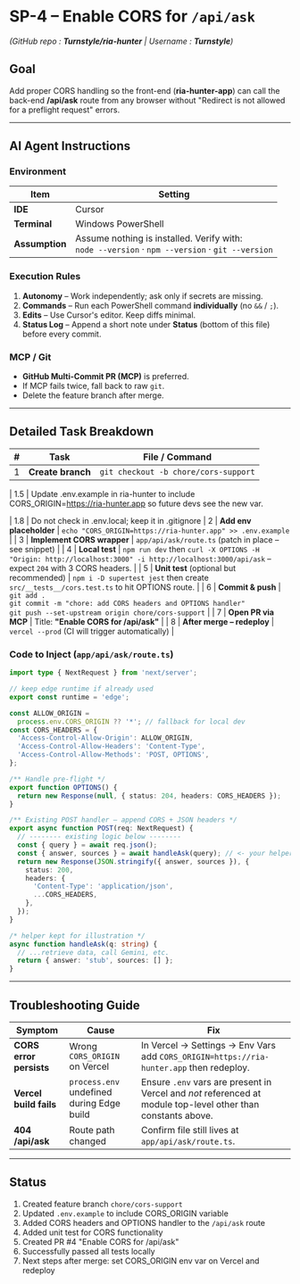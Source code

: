 <!-- 04_cors_support.md -->
# SP-4 – Enable CORS for `/api/ask`

*(GitHub repo : **Turnstyle/ria-hunter** | Username : **Turnstyle**)*  

## Goal  
Add proper CORS handling so the front-end (**ria-hunter-app**) can call the back-end **/api/ask** route from any browser without "Redirect is not allowed for a preflight request" errors.

---

## AI Agent Instructions  

### Environment  
| Item | Setting |
|------|---------|
| **IDE** | Cursor |
| **Terminal** | Windows PowerShell |
| **Assumption** | Assume nothing is installed. Verify with:<br>`node --version` · `npm --version` · `git --version` |

### Execution Rules  
1. **Autonomy** – Work independently; ask only if secrets are missing.  
2. **Commands** – Run each PowerShell command **individually** (no `&&` / `;`).  
3. **Edits** – Use Cursor's editor. Keep diffs minimal.  
4. **Status Log** – Append a short note under **Status** (bottom of this file) before every commit.  

### MCP / Git  
- **GitHub Multi-Commit PR (MCP)** is preferred.  
- If MCP fails twice, fall back to raw `git`.  
- Delete the feature branch after merge.

---

## Detailed Task Breakdown  



| # | Task | File / Command |
|---|------|----------------|
| 1 | **Create branch** | `git checkout -b chore/cors-support` |

| 1.5 | Update .env.example in ria-hunter to include CORS_ORIGIN=https://ria-hunter.app  so future devs see the new var.

| 1.8 | Do not check in .env.local; keep it in .gitignore
| 2 | **Add env placeholder** | `echo "CORS_ORIGIN=https://ria-hunter.app" >> .env.example` |
| 3 | **Implement CORS wrapper** | `app/api/ask/route.ts` (patch in place – see snippet) |
| 4 | **Local test** | `npm run dev` then `curl -X OPTIONS -H "Origin: http://localhost:3000" -i http://localhost:3000/api/ask` – expect `204` with 3 CORS headers. |
| 5 | **Unit test** (optional but recommended) | `npm i -D supertest jest` then create `src/__tests__/cors.test.ts` to hit OPTIONS route. |
| 6 | **Commit & push** | `git add .`<br>`git commit -m "chore: add CORS headers and OPTIONS handler"`<br>`git push --set-upstream origin chore/cors-support` |
| 7 | **Open PR via MCP** | Title: **"Enable CORS for /api/ask"** |
| 8 | **After merge – redeploy** | `vercel --prod` (CI will trigger automatically) |

### Code to Inject (`app/api/ask/route.ts`)
```ts
import type { NextRequest } from 'next/server';

// keep edge runtime if already used
export const runtime = 'edge';

const ALLOW_ORIGIN =
  process.env.CORS_ORIGIN ?? '*'; // fallback for local dev
const CORS_HEADERS = {
  'Access-Control-Allow-Origin': ALLOW_ORIGIN,
  'Access-Control-Allow-Headers': 'Content-Type',
  'Access-Control-Allow-Methods': 'POST, OPTIONS',
};

/** Handle pre-flight */
export function OPTIONS() {
  return new Response(null, { status: 204, headers: CORS_HEADERS });
}

/** Existing POST handler – append CORS + JSON headers */
export async function POST(req: NextRequest) {
  // -------- existing logic below --------
  const { query } = await req.json();
  const { answer, sources } = await handleAsk(query); // <- your helper
  return new Response(JSON.stringify({ answer, sources }), {
    status: 200,
    headers: {
      'Content-Type': 'application/json',
      ...CORS_HEADERS,
    },
  });
}

/* helper kept for illustration */
async function handleAsk(q: string) {
  // ...retrieve data, call Gemini, etc.
  return { answer: 'stub', sources: [] };
}
```

---

## Troubleshooting Guide

| Symptom                 | Cause                                     | Fix                                                                                                           |
| ----------------------- | ----------------------------------------- | ------------------------------------------------------------------------------------------------------------- |
| **CORS error persists** | Wrong `CORS_ORIGIN` on Vercel             | In Vercel → Settings → Env Vars add `CORS_ORIGIN=https://ria-hunter.app` then redeploy.            |
| **Vercel build fails**  | `process.env` undefined during Edge build | Ensure `.env` vars are present in Vercel and *not* referenced at module top-level other than constants above. |
| **404 /api/ask**        | Route path changed                        | Confirm file still lives at `app/api/ask/route.ts`.                                                           |

---

## Status

1. Created feature branch `chore/cors-support`
2. Updated `.env.example` to include CORS_ORIGIN variable
3. Added CORS headers and OPTIONS handler to the `/api/ask` route 
4. Added unit test for CORS functionality
5. Created PR #4 "Enable CORS for /api/ask"
6. Successfully passed all tests locally
7. Next steps after merge: set CORS_ORIGIN env var on Vercel and redeploy